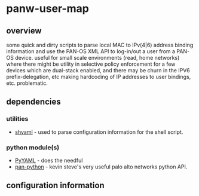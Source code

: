 # panw-user-map


## overview

some quick and dirty scripts to parse local MAC to IPv(4|6) address binding information and use the PAN-OS XML API to log-in/out a user from a PAN-OS device.  useful for small scale environments (read, home networks) where there might be utility in selective policy enforcement for a few devices which are dual-stack enabled, and there may be churn in the IPV6 prefix-delegation, etc making hardcoding of IP addresses to user bindings, etc. problematic.

## dependencies
### utilities

- [shyaml](https://github.com/0k/shyaml) - used to parse configuration information for the shell script.

### python module(s)

- [PyYAML](https://pypi.python.org/pypi/PyYAML) - does the needful
- [pan-python](https://github.com/kevinsteves/pan-python) - kevin steve's very useful palo alto networks python API.


## configuration information
